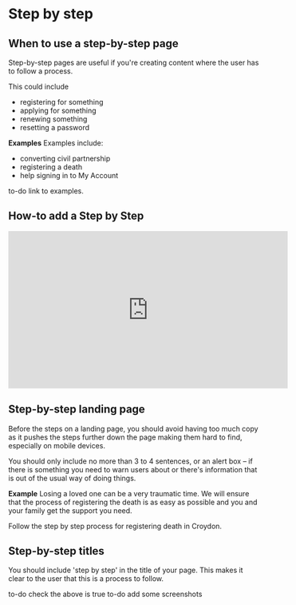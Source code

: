 # Step by step

## When to use a step-by-step page
Step-by-step pages are useful if you're creating content where the user has to follow a process.

This could include

* registering for something
* applying for something
* renewing something
* resetting a password

**Examples**
Examples include:

* converting civil partnership
* registering a death
* help signing in to My Account

to-do link to examples.

## How-to add a Step by Step

<iframe width="560" height="315" src="https://www.youtube.com/embed/IhmC2BjHdps" title="YouTube video player" frameborder="0" allow="accelerometer; autoplay; clipboard-write; encrypted-media; gyroscope; picture-in-picture" allowfullscreen></iframe>

## Step-by-step landing page

Before the steps on a landing page, you should avoid having too much copy as it pushes the steps further down the page making them hard to find, especially on mobile devices.

You should only include no more than 3 to 4 sentences, or an alert box – if there is something you need to warn users about or there's information that is out of the usual way of doing things.

**Example**
Losing a loved one can be a very traumatic time. We will ensure that the process of registering the death is as easy as possible and you and your family get the support you need.

Follow the step by step process for registering death in Croydon.

## Step-by-step titles
You should include 'step by step' in the title of your page. This makes it clear to the user that this is a process to follow.

to-do check the above is true
to-do add some screenshots
